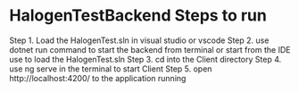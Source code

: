 # HalogenTestBackend Steps to run
Step 1. Load the HalogenTest.sln in visual studio or vscode
Step 2. use dotnet run command to start the backend from terminal or start from the IDE use to load the HalogenTest.sln
Step 3. cd into the Client directory
Step 4. use ng serve in the terminal to start Client
Step 5. open http://localhost:4200/ to the application running
